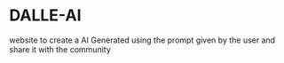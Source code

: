 # DALLE-AI
website to create a AI Generated using the prompt given by the user and share it with the community
